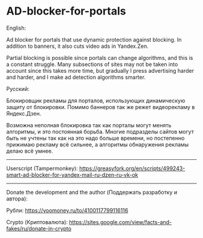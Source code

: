 # AD-blocker-for-portals
English:

Ad blocker for portals that use dynamic protection against blocking. In addition to banners, it also cuts video ads in Yandex.Zen.

Partial blocking is possible since portals can change algorithms, and this is a constant struggle. Many subsections of sites may not be taken into account since this takes more time, but gradually I press advertising harder and harder, and I make ad detection algorithms smarter.

Русский:

Блокировщик рекламы для порталов, использующих динамическую защиту от блокировки. Помимо баннеров так же режет видеорекламу в Яндекс.Дзен.

Возможна неполная блокировка так как порталы могут менять алгоритмы, и это постоянная борьба. Многие подразделы сайтов могут быть не учтены так как на это надо больше времени, но постепенно прижимаю рекламу всё сильнее, а алгоритмы обнаружения рекламы делаю всё умнее.

************
Userscript (Tampermonkey):
https://greasyfork.org/en/scripts/499243-smart-ad-blocker-for-yandex-mail-ru-dzen-ru-vk-ok 

************

Donate the development and the author (Поддержать разработку и автора):

Рубли:
https://yoomoney.ru/to/4100117799116116

Crypto (Криптовалюта):
https://sites.google.com/view/facts-and-fakes/ru/donate-in-crypto
